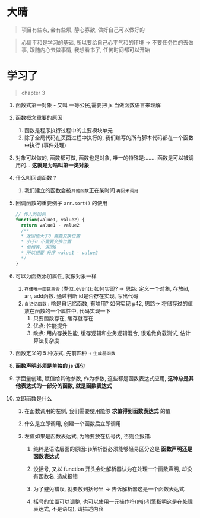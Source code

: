 # 大晴

> 项目有些杂, 会有些烦, 静心寡欲, 做好自己可以做好的

> 心情平和是学习的基础, 所以要给自己心平气和的环境 -> 不要任务性的去做事, 跟随内心去做事情, 我想看书了, 任何时间都可以开始



# 学习了

> chapter 3

1. 函数式第一对象 - 又叫 一等公民,需要把 js 当做函数语言来理解

2. 函数概念重要的原因

   1. 函数是程序执行过程中的主要模块单元
   2. 除了全局代码在页面过程中执行的, 我们编写的所有脚本代码都在一个函数中执行 (事件处理)

3. 对象可以做的, 函数都可做, 函数也是对象, 唯一的特殊是:....... 函数是可以被调用的...  **这就是为啥叫第一类对象**

4. 什么叫回调函数 ? 

   1. 我们建立的函数会被`其他函数`正在某时间 `再回来调用`

5. 回调函数的重要例子 `arr.sort()` 的使用

   ```js
   // 传入的回调
   function(value1, value2) {
     return value1 - value2 
     /** 
     * 返回值大于0 需要交换位置
     * 小于0 不需要交换位置
     * 值相等, 返回0
     * 所以想要 升序 value1 - value2
     */
   }
   ```
   
6. 可以为函数添加属性, 就像对象一样

   1. `存储唯一函数集合` (类似_event): 如何实现? -> 思路: 定义一个对象, 存放id, arr, add函数. 通过判断 id是否存在实现, 写出代码
   2. `自记忆函数` : 啥是自记忆函数, 有啥用? 如何实现 p42, 思路-> 将储存过的值放在函数的一个属性中, 代码实现一下
      1. 只要函数存在, 缓存就存在
      2. 优点: 性能提升
      3. 缺点: 用内存换性能, 缓存逻辑和业务逻辑混合, 很难做负载测试, 估计算法复杂度

7. 函数定义的 5 种方式, 先前四种 + `生成器函数`

8. **函数声明必须是单独的 js 语句**

9. 字面量创建, 赋值给其他参数, 作为参数, 这些都是函数表达式应用, **这种总是其他表达式的一部分的函数, 就是函数表达式**

10. 立即函数是什么

    1. 在函数调用的左侧, 我们需要使用能够 **求值得到函数表达式** 的值

    2. 什么是立即调用, 创建一个函数后立即调用

    3. 左值如果是函数表达式, 为啥要放在括号内, 否则会报错:

       1. 纯粹是语法层面的原因: js解析器必须能够轻易区分这是 **函数声明还是函数表达式**

       2. 没括号, 又以 function 开头会让解析器认为在处理一个函数声明, 却没有函数名, 造成报错

       3. 为了避免错误, 就要放到括号里 -> 告诉解析器这是一个函数表达式

       4. 括号的位置可以调整, 也可以使用一元操作符(向js引擎指明这是在处理表达式, 不是语句), 请描述内容

          

    

